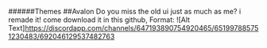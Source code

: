 ######Themes
##Avalon
Do you miss the old ui just as much as me? i remade it!
come download it in this github,
Format: ![Alt Text]https://discordapp.com/channels/647193890754920465/651997885751230483/692046129537482763
